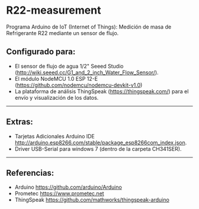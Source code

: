# R22-measurement
Programa Arduino de IoT (Internet of Things): Medición de masa de Refrigerante R22 mediante un sensor de flujo. 

## Configurado para:

- El sensor de flujo de agua 1/2" Seeed Studio (http://wiki.seeed.cc/G1_and_2_inch_Water_Flow_Sensor/).
- El módulo NodeMCU 1.0 ESP 12-E (https://github.com/nodemcu/nodemcu-devkit-v1.0)
- La plataforma de análisis ThingSpeak (https://thingspeak.com/) para el envío y visualización de los datos.

- - - - - - -
## Extras:

- Tarjetas Adicionales Arduino IDE http://arduino.esp8266.com/stable/package_esp8266com_index.json.
- Driver USB-Serial para windows 7 (dentro de la carpeta CH341SER).

- - - - -
## Referencias:

- Arduino https://github.com/arduino/Arduino
- Prometec https://www.prometec.net
- ThingSpeak https://github.com/mathworks/thingspeak-arduino
